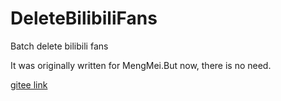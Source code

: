 # DeleteBilibiliFans
Batch delete bilibili fans

It was originally written for MengMei.But now, there is no need.

[gitee link](https://gitee.com/luomuyu/delete-bilibili-fans)
